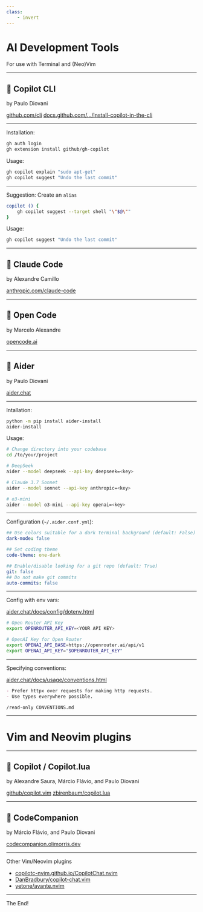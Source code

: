 ```yaml
---
class:
    - invert
---
```


# AI Development Tools

For use with Terminal and (Neo)Vim

---

## 🤖 Copilot CLI

by Paulo Diovani


[github.com/cli](https://github.com/cli/cli#installation)
[docs.github.com/.../install-copilot-in-the-cli](https://docs.github.com/en/copilot/how-tos/set-up/install-copilot-in-the-cli)

---

Installation:

```bash
gh auth login
gh extension install github/gh-copilot
```

Usage:

```bash
gh copilot explain "sudo apt-get"
gh copilot suggest "Undo the last commit"
```

---

Suggestion: Create an `alias`

```bash
copilot () {
    gh copilot suggest --target shell "\"$@\""
}
```

Usage:

```bash
gh copilot suggest "Undo the last commit"
```

---

## 🤖 Claude Code

by Alexandre Camillo

[anthropic.com/claude-code](https://www.anthropic.com/claude-code)

---

## 🤖 Open Code

by Marcelo Alexandre

[opencode.ai](https://opencode.ai/)

---

## 🤖 Aider

by Paulo Diovani

[aider.chat](https://aider.chat/)

---

Intallation:

```bash
python -m pip install aider-install
aider-install
```

Usage:

```bash
# Change directory into your codebase
cd /to/your/project

# DeepSeek
aider --model deepseek --api-key deepseek=<key>

# Claude 3.7 Sonnet
aider --model sonnet --api-key anthropic=<key>

# o3-mini
aider --model o3-mini --api-key openai=<key>
```

---

Configuration (`~/.aider.conf.yml`):

```yml
## Use colors suitable for a dark terminal background (default: False)
dark-mode: false

## Set coding theme
code-theme: one-dark

## Enable/disable looking for a git repo (default: True)
git: false
## Do not make git commits
auto-commits: false
```

---

Config with env vars:

[aider.chat/docs/config/dotenv.html](https://aider.chat/docs/config/dotenv.html)

```bash
# Open Router API Key
export OPENROUTER_API_KEY=<YOUR API KEY>

# OpenAI Key for Open Router
export OPENAI_API_BASE=https://openrouter.ai/api/v1
export OPENAI_API_KEY="$OPENROUTER_API_KEY"
```

---

Specifying conventions:

[aider.chat/docs/usage/conventions.html](https://aider.chat/docs/usage/conventions.html)

```markdown
- Prefer httpx over requests for making http requests.
- Use types everywhere possible.
```

```
/read-only CONVENTIONS.md
```

---

# Vim and Neovim plugins

---

## 🤖 Copilot / Copilot.lua

by Alexandre Saura, Márcio Flávio, and Paulo Diovani

[github/copilot.vim](https://github.com/github/copilot.vim)
[zbirenbaum/copilot.lua](https://github.com/zbirenbaum/copilot.lua)

---

## 🤖 CodeCompanion

by Márcio Flávio, and Paulo Diovani

[codecompanion.olimorris.dev](https://codecompanion.olimorris.dev/)

---

Other Vim/Neovim plugins

- [copilotc-nvim.github.io/CopilotChat.nvim](https://copilotc-nvim.github.io/CopilotChat.nvim)
- [DanBradbury/copilot-chat.vim](https://github.com/DanBradbury/copilot-chat.vim)
- [yetone/avante.nvim](https://github.com/yetone/avante.nvim)

---

The End!
